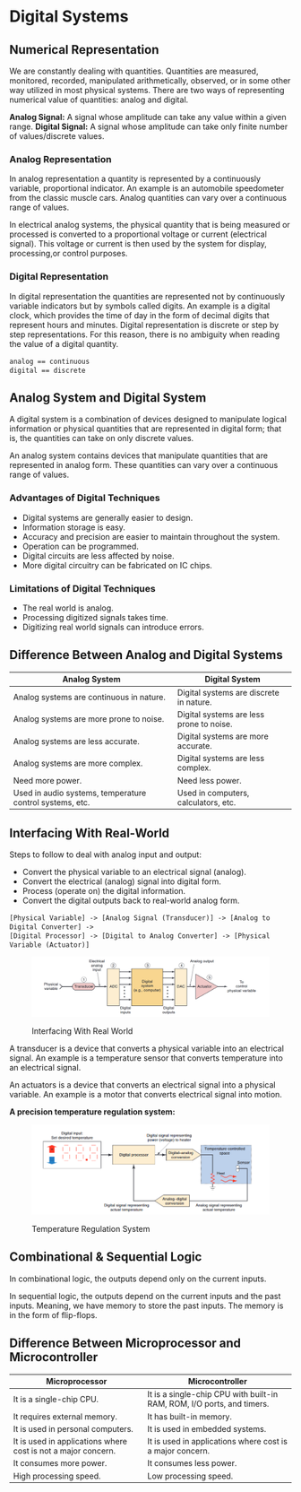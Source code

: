 # Digital Systems

## Numerical Representation

We are constantly dealing with quantities. Quantities are measured, monitored, recorded, manipulated arithmetically, observed, or in some other way utilized in most physical systems. There are two ways of representing numerical value of quantities: analog and digital.

**Analog Signal:** A signal whose amplitude can take any value within a given range.
**Digital Signal:** A signal whose amplitude can take only finite number of values/discrete values.

### Analog Representation

In analog representation a quantity is represented by a continuously variable, proportional indicator. An example is an automobile speedometer from the classic muscle cars. Analog quantities can vary over a continuous range of values.

In electrical analog systems, the physical quantity that is being measured or processed is converted to a proportional voltage or current (electrical signal). This voltage or current is then used by the system for display, processing,or control purposes.

### Digital Representation

In digital representation the quantities are represented not by continuously variable indicators but by symbols called digits. An example is a digital clock, which provides the time of day in the form of decimal digits that represent hours and minutes. Digital representation is discrete or step by step representations. For this reason, there is no ambiguity when reading the value of a digital quantity.

```
analog == continuous
digital == discrete
```

## Analog System and Digital System

A digital system is a combination of devices designed to manipulate logical information or physical quantities that are represented in digital form; that is, the quantities can take on only discrete values.

An analog system contains devices that manipulate quantities that are represented in analog form. These quantities can vary over a continuous range of values.

### Advantages of Digital Techniques

* Digital systems are generally easier to design.
* Information storage is easy.
* Accuracy and precision are easier to maintain throughout the system.
* Operation can be programmed.
* Digital circuits are less affected by noise.
* More digital circuitry can be fabricated on IC chips.

### Limitations of Digital Techniques

* The real world is analog.
* Processing digitized signals takes time.
* Digitizing real world signals can introduce errors.

## Difference Between Analog and Digital Systems

| Analog System | Digital System |
|---------------|----------------|
| Analog systems are continuous in nature. | Digital systems are discrete in nature. |
| Analog systems are more prone to noise. | Digital systems are less prone to noise. |
| Analog systems are less accurate. | Digital systems are more accurate. |
| Analog systems are more complex. | Digital systems are less complex. |
| Need more power. | Need less power. |
| Used in audio systems, temperature control systems, etc. | Used in computers, calculators, etc. |

## Interfacing With Real-World

Steps to follow to deal with analog input and output:

* Convert the physical variable to an electrical signal (analog).
* Convert the electrical (analog) signal into digital form.
* Process (operate on) the digital information.
* Convert the digital outputs back to real-world analog form.

```text
[Physical Variable] -> [Analog Signal (Transducer)] -> [Analog to Digital Converter] -> 
[Digital Processor] -> [Digital to Analog Converter] -> [Physical Variable (Actuator)]
```

<figure><img src=".gitbook/assets/digital-systems/real-world-interfacing.png" alt="Interfacing With Real World"><figcaption><p>Interfacing With Real World</p></figcaption></figure>

A transducer is a device that converts a physical variable into an electrical signal. An example is a temperature sensor that converts temperature into an electrical signal.

An actuators is a device that converts an electrical signal into a physical variable. An example is a motor that converts electrical signal into motion.

**A precision temperature regulation system:**

<figure><img src=".gitbook/assets/digital-systems/temperature-regulation-system.png" alt="Temperature Regulation System"><figcaption><p>Temperature Regulation System</p></figcaption></figure>


## Combinational & Sequential Logic

In combinational logic, the outputs depend only on the current inputs. 

In sequential logic, the outputs depend on the current inputs and the past inputs. Meaning, we have memory to store the past inputs. The memory is in the form of flip-flops.

## Difference Between Microprocessor and Microcontroller

| Microprocessor | Microcontroller |
|----------------|-----------------|
| It is a single-chip CPU. | It is a single-chip CPU with built-in RAM, ROM, I/O ports, and timers. |
| It requires external memory. | It has built-in memory. |
| It is used in personal computers. | It is used in embedded systems. |
| It is used in applications where cost is not a major concern. | It is used in applications where cost is a major concern. |
| It consumes more power. | It consumes less power. |
| High processing speed. | Low processing speed. |

